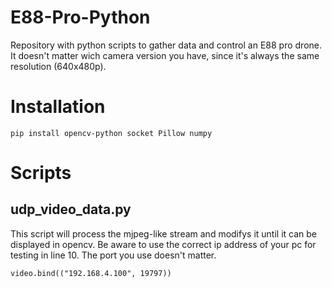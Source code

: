 # E88-Pro-Python
Repository with python scripts to gather data and control an E88 pro drone. It doesn't matter wich camera version you have, since it's always the same resolution (640x480p).

# Installation
```
pip install opencv-python socket Pillow numpy
```

# Scripts
## udp_video_data.py
This script will process the mjpeg-like stream and modifys it until it can be displayed in opencv. Be aware to use the correct ip address of your pc for testing in line 10. The port you use doesn't matter.
```
video.bind(("192.168.4.100", 19797))
```
